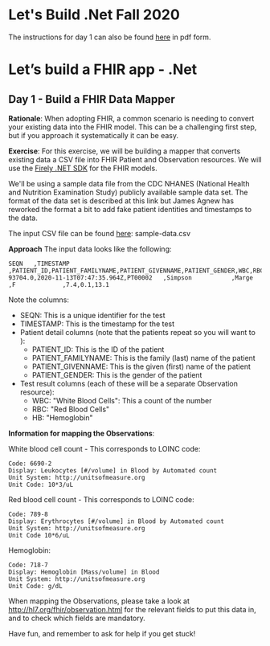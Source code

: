 # Let's Build .Net Fall 2020

The instructions for day 1 can also be found [here](https://github.com/FirelyTeam/LetsBuildNetFall2020/blob/main/DD20_Nov_Track_Day1.pdf) in pdf form.

# Let’s build a FHIR app - .Net

## Day 1 - Build a FHIR Data Mapper

**Rationale**: When adopting FHIR, a common scenario is needing to convert your existing data into the FHIR
model. This can be a challenging first step, but if you approach it systematically it can be easy.

**Exercise**: For this exercise, we will be building a mapper that converts existing data a CSV file into FHIR Patient
and Observation resources. We will use the [Firely .NET SDK](https://github.com/FirelyTeam/firely-net-sdk) for the FHIR models.

We'll be using a sample data file from the CDC NHANES (National Health and Nutrition Examination Study)
publicly available sample data set. The format of the data set is described at this link but James Agnew has
reworked the format a bit to add fake patient identities and timestamps to the data.

The input CSV file can be found [here](https://github.com/FirelyTeam/LetsBuildNetFall2020/blob/day-1/sample-data.csv): sample-data.csv

**Approach**
The input data looks like the following:
```
SEQN   ,TIMESTAMP               ,PATIENT_ID,PATIENT_FAMILYNAME,PATIENT_GIVENNAME,PATIENT_GENDER,WBC,RBC,HB
93704.0,2020-11-13T07:47:35.964Z,PT00002   ,Simpson           ,Marge            ,F             ,7.4,0.1,13.1
```

Note the columns:
- SEQN: This is a unique identifier for the test
- TIMESTAMP: This is the timestamp for the test
- Patient detail columns (note that the patients repeat so you will want to ):
  * PATIENT_ID: This is the ID of the patient
  * PATIENT_FAMILYNAME: This is the family (last) name of the patient
  * PATIENT_GIVENNAME: This is the given (first) name of the patient
  * PATIENT_GENDER: This is the gender of the patient
- Test result columns (each of these will be a separate Observation resource):
  - WBC: "White Blood Cells": This a count of the number
  - RBC: "Red Blood Cells"
  - HB: "Hemoglobin"


**Information for mapping the Observations**:

White blood cell count - This corresponds to LOINC code:
```
Code: 6690-2
Display: Leukocytes [#/volume] in Blood by Automated count
Unit System: http://unitsofmeasure.org
Unit Code: 10*3/uL
```
Red blood cell count - This corresponds to LOINC code:
```
Code: 789-8
Display: Erythrocytes [#/volume] in Blood by Automated count
Unit System: http://unitsofmeasure.org
Unit Code 10*6/uL
```
Hemoglobin:
```
Code: 718-7
Display: Hemoglobin [Mass/volume] in Blood
Unit System: http://unitsofmeasure.org
Unit Code: g/dL
```

When mapping the Observations, please take a look at http://hl7.org/fhir/observation.html for the relevant
fields to put this data in, and to check which fields are mandatory.

Have fun, and remember to ask for help if you get stuck!
